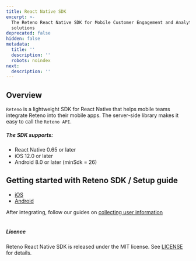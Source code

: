 ```yaml
---
title: React Native SDK
excerpt: >-
  The Reteno React Native SDK for Mobile Customer Engagement and Analytics
  solutions
deprecated: false
hidden: false
metadata:
  title: ''
  description: ''
  robots: noindex
next:
  description: ''
---
```

## Overview

`Reteno` is a lightweight SDK for React Native that helps mobile teams integrate Reteno into their mobile apps. The server-side library makes it easy to call the `Reteno API`.

##### The SDK supports:

- React Native 0.65 or later
- iOS 12.0 or later
- Android 8.0 or later (minSdk = 26)

## Getting started with Reteno SDK / Setup guide

- [iOS](https://docs.yespo.io/reference/react-native-ios-sdk-setup)
- [Android](https://docs.yespo.io/reference/react-native-android-sdk-setup)

After integrating, follow our guides on [collecting user information](https://docs.yespo.com/reference/react-native-user-information)  
​

##### Licence

Reteno React Native SDK is released under the MIT license. See [LICENSE](https://github.com/reteno-com/reteno-react-native-sdk/blob/main/LICENSE) for details.